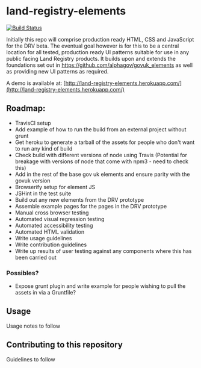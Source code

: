 # land-registry-elements
[![Build Status](https://travis-ci.org/LandRegistry/land-registry-elements.svg)](https://travis-ci.org/LandRegistry/land-registry-elements)

Initially this repo will comprise production ready HTML, CSS and JavaScript for the DRV beta. The eventual goal however is for this to be a central location for all tested, production ready UI patterns suitable for use in any public facing Land Registry products. It builds upon and extends the foundations set out in https://github.com/alphagov/govuk_elements as well as providing new UI patterns as required.

A demo is available at: [http://land-registry-elements.herokuapp.com/](http://land-registry-elements.herokuapp.com/)

## Roadmap:

- TravisCI setup
- Add example of how to run the build from an external project without grunt
- Get heroku to generate a tarball of the assets for people who don't want to run any kind of build
- Check build with different versions of node using Travis (Potential for breakage with versions of node that come with npm3 - need to check this)
- Add in the rest of the base gov uk elements and ensure parity with the govuk version
- Browserify setup for element JS
- JSHint in the test suite
- Build out any new elements from the DRV prototype
- Assemble example pages for the pages in the DRV prototype
- Manual cross browser testing
- Automated visual regression testing
- Automated accessibility testing
- Automated HTML validation
- Write usage guidelines
- Write contribution guidelines
- Write up results of user testing against any components where this has been carried out

### Possibles?
- Expose grunt plugin and write example for people wishing to pull the assets in via a Gruntfile?

## Usage

Usage notes to follow

## Contributing to this repository

Guidelines to follow
